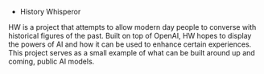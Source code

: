 * History Whisperor

HW is a project that attempts to allow modern day people to converse with historical figures of the past. Built on top of OpenAI, HW hopes to display the powers of AI and how it can be used to enhance certain experiences. 
This project serves as a small example of what can be built around up and coming, public AI models. 